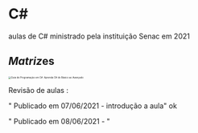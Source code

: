 # C#
aulas de C# ministrado pela instituição Senac em 2021



## *Matriz*es

<img src="https://arquivo.devmedia.com.br/cursos/imagem/curso_o-que-e-csharp_1983.png" alt="Guia de Programação em C#: Aprenda C# do Básico ao Avançado" style="zoom: 33%;" />

Revisão de aulas :

" ﻿Publicado em 07/06/2021 - introdução a aula" ok

" ﻿Publicado em 08/06/2021 -  "
